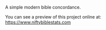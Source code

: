 A simple modern bible concordance.

You can see a preview of this project online at: https://www.niftybiblestats.com

